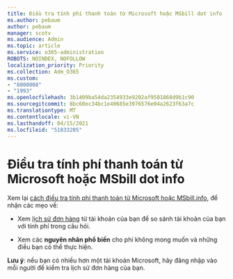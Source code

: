 ```yaml
---
title: Điều tra tính phí thanh toán từ Microsoft hoặc MSbill dot info
ms.author: pebaum
author: pebaum
manager: scotv
ms.audience: Admin
ms.topic: article
ms.service: o365-administration
ROBOTS: NOINDEX, NOFOLLOW
localization_priority: Priority
ms.collection: Adm_O365
ms.custom:
- "8000008"
- "1993"
ms.openlocfilehash: 3b1409ba54da2354933e9202af9501868d9b1c90
ms.sourcegitcommit: 8bc60ec34bc1e40685e3976576e04a2623f63a7c
ms.translationtype: MT
ms.contentlocale: vi-VN
ms.lasthandoff: 04/15/2021
ms.locfileid: "51833205"
---
```

# <a name="investigate-a-billing-charge-from-microsoft-or-msbill-dot-info"></a>Điều tra tính phí thanh toán từ Microsoft hoặc MSbill dot info

Xem lại [cách điều tra tính phí thanh toán từ Microsoft hoặc MSbill.info](https://support.microsoft.com/help/10623/microsoft-account-investigate-billing-charge), để nhận các mẹo về: 

- Xem [lịch sử đơn hàng](https://account.microsoft.com/billing/orders/) từ tài khoản của bạn để so sánh tài khoản của bạn với tính phí trong câu hỏi.

- Xem các **nguyên nhân phổ biến** cho phí không mong muốn và những điều bạn có thể thực hiện.

**Lưu ý**: nếu bạn có nhiều hơn một tài khoản Microsoft, hãy đăng nhập vào mỗi người để kiểm tra lịch sử đơn hàng của bạn.
